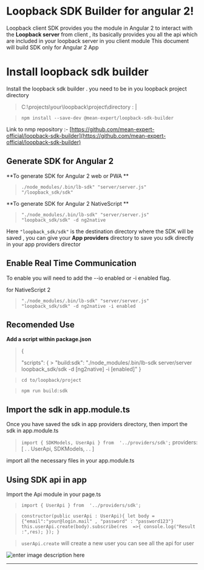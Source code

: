 # Loopback SDK Builder for angular 2!
Loopback client SDK provides you the module in Angular 2 to interact with the **Loopback server**  from client , its basically provides you all the api which are included in your loopback server in you client module
This document will build SDK only for Angular 2 App
# Install loopback sdk builder 
Install the loopback sdk builder .
you need to be in you loopback project directory
>C:\projects\your\loopback\project\directory : |

>`npm install --save-dev @mean-expert/loopback-sdk-builder`

Link to nmp repository :- [https://github.com/mean-expert-official/loopback-sdk-builder](https://github.com/mean-expert-official/loopback-sdk-builder)

## Generate SDK for Angular 2
**To generate SDK  for Angular 2 web or PWA ** 
>`./node_modules/.bin/lb-sdk" "server/server.js" "/loopback_sdk/sdk"`

**To generate SDK  for Angular 2 NativeScript ** 
>`"./node_modules/.bin/lb-sdk" "server/server.js" "loopback_sdk/sdk" -d ng2native`

Here `"loopback_sdk/sdk"` is the destination directory where the SDK will be saved , you can give your **App providers** directory to save you sdk directly in your app providers director 

## Enable Real Time Communication

To enable you will need to add the --io enabled or -i enabled flag.

for NativeScript 2

>`"./node_modules/.bin/lb-sdk" "server/server.js" "loopback_sdk/sdk" -d ng2native -i enabled`

## Recomended Use 

**Add a script within package.json**
>{
>
>"scripts": {
	>	"build:sdk": "./node_modules/.bin/lb-sdk server/server loopback_sdk/sdk -d \[ng2native\] -i \[enabled\]"
}

>`cd to/loopback/project`

>`npm run build:sdk`

## Import the sdk in app.module.ts

Once you have saved the sdk in app providers directory, then import the sdk in app.module.ts
>`import { SDKModels, UserApi } from  '../providers/sdk';`
>providers: \[
>.
>.
>UserApi,
>SDKModels,
>.
>.
>]

import all the necessary files in your app.module.ts

## Using SDK api in app

Import the Api module in your page.ts
>`import { UserApi } from  '../providers/sdk';`

>`constructor(public userApi : UserApi){
>let body = {"email":"your@login.mail" , "password" : "password123"}
>this.userApi.create(body).subscribe(res  =>{
>console.log("Result :",res);
>});
>}`

>`userApi.create` will create a new user you can see all the api for user



![enter image description here](https://lh3.googleusercontent.com/4IGN-WL5bFee-f_PYjrudB7fJ_vV7BlI-Er3M2-7MZltDWD-n-67z4Ued0n8p6Q4KDNE48ntVfO8lQ "Example")


----------
